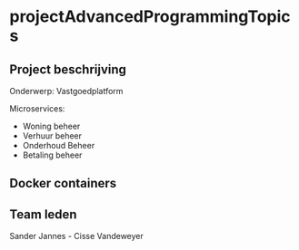 # projectAdvancedProgrammingTopics

## Project beschrijving

Onderwerp: Vastgoedplatform

Microservices:
-   Woning beheer
-   Verhuur beheer
-   Onderhoud Beheer
-   Betaling beheer

## Docker containers


## Team leden

Sander Jannes - Cisse Vandeweyer